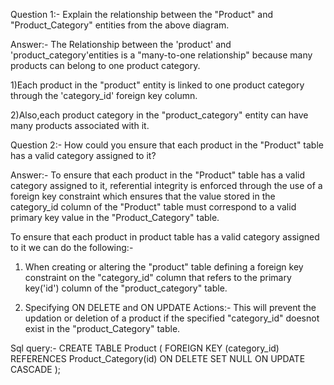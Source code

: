 Question 1:- Explain the relationship between the "Product" and "Product_Category" entities from the above diagram.

Answer:- The Relationship between the 'product' and 'product_category'entities is a "many-to-one relationship" because many products can belong to one product category.

1)Each product in the "product" entity is linked to one product category through the 'category_id' foreign key column.

2)Also,each product category in the "product_category" entity can have many products associated with it.


Question 2:- How could you ensure that each product in the "Product" table has a valid category assigned to it?

Answer:- To ensure that each product in the "Product" table has a valid category assigned to it, referential integrity is enforced through the use of a foreign key constraint which ensures that the value stored in the category_id column of the "Product" table must correspond to a valid primary key value in the "Product_Category" table.

To ensure that each product in product table has a valid category assigned to it we can do the following:-

1) When creating or altering  the "product" table defining a foreign key constraint on the "category_id" column that refers to the primary key('id') column of the "product_category" table.

2) Specifying ON DELETE and ON UPDATE Actions:- This will prevent the updation or deletion of a product if the specified "category_id" doesnot exist in the "product_Category" table.

Sql query:-
CREATE TABLE Product (
FOREIGN KEY (category_id) REFERENCES Product_Category(id)
    ON DELETE SET NULL
    ON UPDATE CASCADE
);

